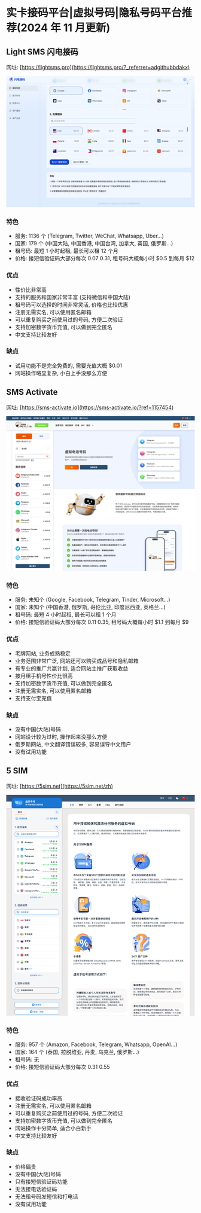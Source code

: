 # 实卡接码平台|虚拟号码|隐私号码平台推荐(2024 年 11 月更新)

## Light SMS 闪电接码

网址: [https://lightsms.pro](https://lightsms.pro/?_referrer=adgithubbdakx)

![lightsms.pro](./imgs/lightsms.pro.png)

### 特色

- 服务: 1136 个 (Telegram, Twitter, WeChat, Whatsapp, Uber...)
- 国家: 179 个 (中国大陆, 中国香港, 中国台湾, 加拿大, 英国, 俄罗斯...)
- 租号码: 最短 1 小时起租, 最长可以租 12 个月
- 价格: 接短信验证码大部分每次 $0.07~$0.31, 租号码大概每小时 $0.5 到每月 $12

### 优点

- 性价比非常高
- 支持的服务和国家非常丰富 (支持微信和中国大陆)
- 租号码可以选择的时间非常灵活, 价格也比较优惠
- 注册无需实名, 可以使用匿名邮箱
- 可以重复购买之前使用过的号码, 方便二次验证
- 支持加密数字货币充值, 可以做到完全匿名
- 中文支持比较友好

### 缺点

- 试用功能不是完全免费的, 需要充值大概 $0.01
- 网站操作略显复杂, 小白上手没那么方便

## SMS Activate

网址: [https://sms-activate.io](https://sms-activate.io/?ref=1157454)

![sms-activate.io](./imgs/sms-activate.io.png)

### 特色

- 服务: 未知个 (Google, Facebook, Telegram, Tinder, Microsoft...)
- 国家: 未知个 (中国香港, 俄罗斯, 哥伦比亚, 印度尼西亚, 英格兰...)
- 租号码: 最短 4 小时起租, 最长可以租 1 个月
- 价格: 接短信验证码大部分每次 $0.11~$0.35, 租号码大概每小时 $1.1 到每月 $9

### 优点

- 老牌网站, 业务成熟稳定
- 业务范围非常广泛, 网站还可以购买成品号和隐私邮箱
- 有专业的推广共赢计划, 适合网站主推广获取收益
- 按月租手机号性价比很高
- 支持加密数字货币充值, 可以做到完全匿名
- 注册无需实名, 可以使用匿名邮箱
- 支持支付宝充值

### 缺点

- 没有中国(大陆)号码
- 网站设计较为过时, 操作起来没那么方便
- 俄罗斯网站, 中文翻译错误较多, 容易误导中文用户
- 没有试用功能

## 5 SIM

网址: [https://5sim.net](https://5sim.net/zh)

![5sim.net](./imgs/5sim.net.png)

### 特色

- 服务: 957 个 (Amazon, Facebook, Telegram, Whatsapp, OpenAI...)
- 国家: 164 个 (泰国, 拉脱维亚, 丹麦, 乌克兰, 俄罗斯...)
- 租号码: 无
- 价格: 接短信验证码大部分每次 $0.31~$0.55

### 优点

- 接收验证码成功率高
- 注册无需实名, 可以使用匿名邮箱
- 可以重复购买之前使用过的号码, 方便二次验证
- 支持加密数字货币充值, 可以做到完全匿名
- 网站操作十分简单, 适合小白新手
- 中文支持比较友好

### 缺点

- 价格偏贵
- 没有中国(大陆)号码
- 只有接短信验证码功能
- 无法接电话验证码
- 无法租号码发短信和打电话
- 没有试用功能
